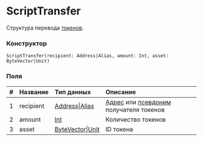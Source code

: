 # ScriptTransfer

Структура перевода [токенов](/blockchain/token.md).

### Конструктор

``` ride
ScriptTransfer(recipient: Address|Alias, amount: Int, asset: ByteVector|Unit)
```

### Поля

|   #   | Название | Тип данных | Описание |
| :--- | :--- | :--- | :--- |
| 1 | recipient | [Address](/ride/structures/common-structures/address.md)&#124;[Alias](/ride/structures/common-structures/alias.md) | [Адрес](/blockchain/address.md) или [псевдоним](/blockchain/account/alias.md) получателя токенов |
| 2 | amount | [Int](/ride/data-types/int.md) | Количество токенов |
| 3 | asset | [ByteVector](/ride/data-types/byte-vector.md)&#124;[Unit](/ride/data-types/unit.md) | ID токена |
